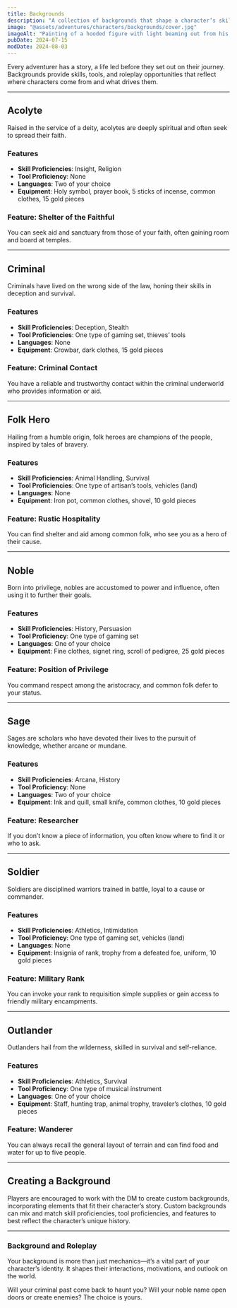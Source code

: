 ```yaml
---
title: Backgrounds
description: "A collection of backgrounds that shape a character’s skills, motivations, and story before becoming an adventurer."
image: "@assets/adventures/characters/backgrounds/cover.jpg"
imageAlt: "Painting of a hooded figure with light beaming out from his chest"
pubDate: 2024-07-15
modDate: 2024-08-03
---
```


Every adventurer has a story, a life led before they set out on their journey. Backgrounds provide skills, tools, and roleplay opportunities that reflect where characters come from and what drives them.

---

## Acolyte

Raised in the service of a deity, acolytes are deeply spiritual and often seek to spread their faith.

### Features

- **Skill Proficiencies**: Insight, Religion
- **Tool Proficiency**: None
- **Languages**: Two of your choice
- **Equipment**: Holy symbol, prayer book, 5 sticks of incense, common clothes, 15 gold pieces

### Feature: **Shelter of the Faithful**

You can seek aid and sanctuary from those of your faith, often gaining room and board at temples.

---

## Criminal

Criminals have lived on the wrong side of the law, honing their skills in deception and survival.

### Features

- **Skill Proficiencies**: Deception, Stealth
- **Tool Proficiencies**: One type of gaming set, thieves’ tools
- **Languages**: None
- **Equipment**: Crowbar, dark clothes, 15 gold pieces

### Feature: **Criminal Contact**

You have a reliable and trustworthy contact within the criminal underworld who provides information or aid.

---

## Folk Hero

Hailing from a humble origin, folk heroes are champions of the people, inspired by tales of bravery.

### Features

- **Skill Proficiencies**: Animal Handling, Survival
- **Tool Proficiencies**: One type of artisan’s tools, vehicles (land)
- **Languages**: None
- **Equipment**: Iron pot, common clothes, shovel, 10 gold pieces

### Feature: **Rustic Hospitality**

You can find shelter and aid among common folk, who see you as a hero of their cause.

---

## Noble

Born into privilege, nobles are accustomed to power and influence, often using it to further their goals.

### Features

- **Skill Proficiencies**: History, Persuasion
- **Tool Proficiency**: One type of gaming set
- **Languages**: One of your choice
- **Equipment**: Fine clothes, signet ring, scroll of pedigree, 25 gold pieces

### Feature: **Position of Privilege**

You command respect among the aristocracy, and common folk defer to your status.

---

## Sage

Sages are scholars who have devoted their lives to the pursuit of knowledge, whether arcane or mundane.

### Features

- **Skill Proficiencies**: Arcana, History
- **Tool Proficiency**: None
- **Languages**: Two of your choice
- **Equipment**: Ink and quill, small knife, common clothes, 10 gold pieces

### Feature: **Researcher**

If you don’t know a piece of information, you often know where to find it or who to ask.

---

## Soldier

Soldiers are disciplined warriors trained in battle, loyal to a cause or commander.

### Features

- **Skill Proficiencies**: Athletics, Intimidation
- **Tool Proficiency**: One type of gaming set, vehicles (land)
- **Languages**: None
- **Equipment**: Insignia of rank, trophy from a defeated foe, uniform, 10 gold pieces

### Feature: **Military Rank**

You can invoke your rank to requisition simple supplies or gain access to friendly military encampments.

---

## Outlander

Outlanders hail from the wilderness, skilled in survival and self-reliance.

### Features

- **Skill Proficiencies**: Athletics, Survival
- **Tool Proficiency**: One type of musical instrument
- **Languages**: One of your choice
- **Equipment**: Staff, hunting trap, animal trophy, traveler’s clothes, 10 gold pieces

### Feature: **Wanderer**

You can always recall the general layout of terrain and can find food and water for up to five people.

---

## Creating a Background

Players are encouraged to work with the DM to create custom backgrounds, incorporating elements that fit their character’s story. Custom backgrounds can mix and match skill proficiencies, tool proficiencies, and features to best reflect the character’s unique history.

---

### Background and Roleplay

Your background is more than just mechanics—it’s a vital part of your character’s identity. It shapes their interactions, motivations, and outlook on the world.

Will your criminal past come back to haunt you? Will your noble name open doors or create enemies? The choice is yours.

